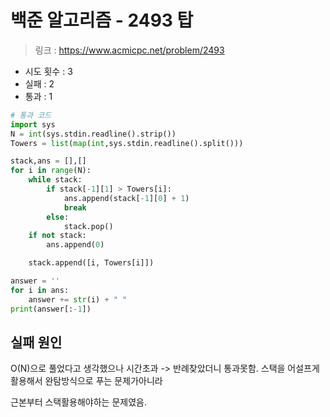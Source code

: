 # 백준 알고리즘 - 2493 탑

> 링크 : https://www.acmicpc.net/problem/2493

- 시도 횟수 : 3
- 실패 : 2
- 통과 : 1

```py
# 통과 코드
import sys
N = int(sys.stdin.readline().strip())
Towers = list(map(int,sys.stdin.readline().split()))

stack,ans = [],[]
for i in range(N):
    while stack:
        if stack[-1][1] > Towers[i]: 
            ans.append(stack[-1][0] + 1)
            break
        else:
            stack.pop()
    if not stack:  
        ans.append(0)

    stack.append([i, Towers[i]]) 

answer = ''
for i in ans:
    answer += str(i) + " "
print(answer[:-1])
```

## 실패 원인

O(N)으로 풀었다고 생각했으나 시간초과 -> 반례찾았더니 통과못함. 스택을 어설프게 활용해서 완탐방식으로 푸는 문제가아니라

근본부터 스택활용해야하는 문제였음.